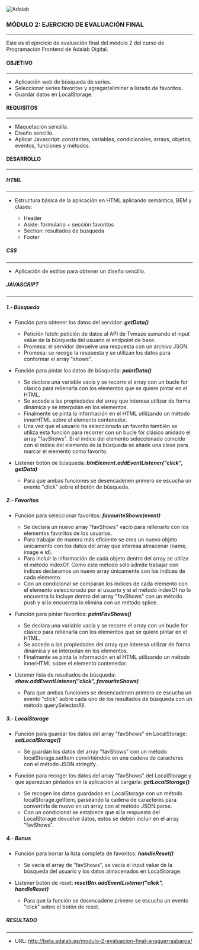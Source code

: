 ![Adalab](https://beta.adalab.es/resources/images/adalab-logo-155x61-bg-white.png)

### **MÓDULO 2: EJERCICIO DE EVALUACIÓN FINAL**

---

Este es el ejercicio de evaluación final del módulo 2 del curso de Programación Frontend de Adalab Digital.

#### **OBJETIVO**

---

- Aplicación web de búsqueda de series.
- Seleccionar series favoritas y agregar/eliminar a listado de favoritos.
- Guardar datos en LocalStorage.

#### **REQUISITOS**

---

- Maquetación sencilla.
- Diseño sencillo.
- Aplicar Javascript: constantes, variables, condicionales, arrays, objetos, eventos, funciones y métodos.

#### **DESARROLLO**

---

##### **HTML**

---

- Estructura básica de la aplicación en HTML aplicando semántica, BEM y clases:

  - Header
  - Aside: formulario + sección favoritos
  - Section: resultados de búsqueda
  - Footer

##### **CSS**

---

- Aplicación de estilos para obtener un diseño sencillo.

##### **JAVASCRIPT**

---

##### **1.- Búsqueda**

- Función para obtener los datos del servidor: **_getData()_**

  - Petición fetch: petición de datos al API de Tvmaze sumando el input value de la búsqueda del usuario al endpoint de base.
  - Promesa: el servidor devuelve una respuesta con un archivo JSON.
  - Promesa: se recoge la respuesta y se utilizan los datos para conformar el array "shows".

- Función para pintar los datos de búsqueda: **_paintData()_**

  - Se declara una variable vacía y se recorre el array con un bucle for clásico para rellenarla con los elementos que se quiere pintar en el HTML.
  - Se accede a las propiedades del array que interesa utilizar de forma dinámica y se interpolan en los elementos.
  - Finalmente se pinta la información en el HTML utilizando un método innerHTML sobre el elemento contenedor.
  - Una vez que el usuario ha seleccionado un favorito también se utiliza esta función para recorrer con un bucle for clásico anidado el array "favShows". Si el índice del elemento seleccionado coincide con el índice del elemento de la búsqueda se añade una clase para marcar el elemento como favorito.

- Listener botón de búsqueda: **_btnElement.addEventListener("click", getData)_**

  - Para que ambas funciones se desencadenen primero se escucha un evento "click" sobre el botón de búsqueda.

##### **2.- Favoritos**

- Función para seleccionar favoritos: **_favouriteShows(event)_**

  - Se declara un nuevo array "favShows" vacío para rellenarlo con los elementos favoritos de los usuarios.
  - Para trabajar de manera más eficiente se crea un nuevo objeto únicamento con los datos del array que interesa almacenar (name, image e id).
  - Para incluir la información de cada objeto dentro del array se utiliza el método indexOf. Como este método sólo admite trabajar con índices declaramos un nuevo array únicamente con los índices de cada elemento.
  - Con un condicional se comparan los índices de cada elemento con el elemento seleccionado por el usuario y si el método indexOf no lo encuentra lo incluye dentro del array "favShows" con un método push y si lo encuentra lo elimina con un método splice.

- Función para pintar favoritos: **_paintFavShows()_**

  - Se declara una variable vacía y se recorre el array con un bucle for clásico para rellenarla con los elementos que se quiere pintar en el HTML.
  - Se accede a las propiedades del array que interesa utilizar de forma dinámica y se interpolan en los elementos.
  - Finalmente se pinta la información en el HTML utilizando un método innerHTML sobre el elemento contenedor.

- Listener lista de resultados de búsqueda: **_show.addEventListener("click", favouriteShows)_**

  - Para que ambas funciones se desencadenen primero se escucha un evento "click" sobre cada uno de los resultados de búsqueda con un método querySelectorAll.

##### **3.- LocalStorage**

- Función para guardar los datos del array "favShows" en LocalStorage: **_setLocalStorage()_**

  - Se guardan los datos del array "favShows" con un método localStorage.setItem convirtiéndolo en una cadena de caracteres con el método JSON.stringify.

- Función para recoger los datos del array "favShows" del LocalStorage y que aparezcan pintados en la aplicación al cargarla: **_getLocalStorage()_**

  - Se recogen los datos guardados en LocalStorage con un método localStorage.getItem, parseando la cadena de caracteres para convertirla de nuevo en un array con el método JSON.parse.
  - Con un condicional se establece que si la respuesta del LocalStorage devuelve datos, estos se deben incluir en el array "favShows".

##### **4.- Bonus**

- Función para borrar la lista completa de favoritos: **_handleReset()_**

  - Se vacía el array de "favShows", se vacía el input value de la búsqueda del usuario y los datos almacenados en LocalStorage.

- Listener botón de reset: **_resetBtn.addEventListener("click", handleReset)_**

  - Para que la función se desencadene primero se escucha un evento "click" sobre el botón de reset.

##### **RESULTADO**

---

- URL: http://beta.adalab.es/modulo-2-evaluacion-final-anaguerraabaroa/
